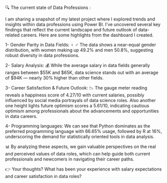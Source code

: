 🔍 The current state of Data Professions :

I am sharing a snapshot of my latest project where I explored trends and insights within data professions using Power BI. I've uncovered several key findings that reflect the current landscape and future outlook of data-related careers. Here are some highlights from the dashboard I created.

1- Gender Parity in Data Fields: ♀ ♂ 
The data shows a near-equal gender distribution, with women making up 49.2% and men 50.8%, suggesting robust diversity in data professions.

2- Salary Analysis: 💰 
 While the average salary in data fields generally ranges between $55K and $65K, data science stands out with an average of $94K — nearly 30% higher than other fields.

3- Career Satisfaction & Future Outlook: 📉 
The gauge meter reading reveals a happiness score of 4.27/10 with current salaries, possibly influenced by social media portrayals of data science roles. Also another one height lights future optimism scores a 5.61/10, indicating cautious optimism among professionals about the advancements and opportunities in data careers.

4- Programming languages: We can see that Python dominates as the preferred programming language with 66.65% usage, followed by R at 16%, underscoring the demand for statistically oriented tools in data analysis.

📊 By analyzing these aspects, we gain valuable perspectives on the real and perceived values of data roles, which can help guide both current professionals and newcomers in navigating their career paths.

👉 Your thoughts? What has been your experience with salary expectations and career satisfaction in data roles?
